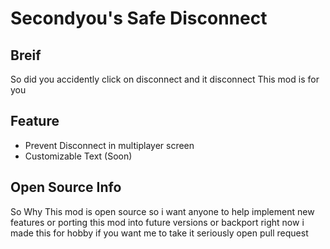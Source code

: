 # Secondyou's Safe Disconnect
## Breif
So did you accidently click on disconnect and it disconnect
This mod is for you
## Feature
- Prevent Disconnect in multiplayer screen
- Customizable Text (Soon)
## Open Source Info
So Why This mod is open source so i want anyone to help implement new features
or porting this mod into future versions or backport right now i made this
for hobby if you want me to take it seriously open pull request
